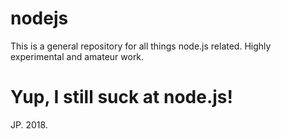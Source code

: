 # nodejs

This is a general repository for all things node.js related. Highly experimental and amateur work.

#  Yup, I still suck at node.js!

JP. 2018.
